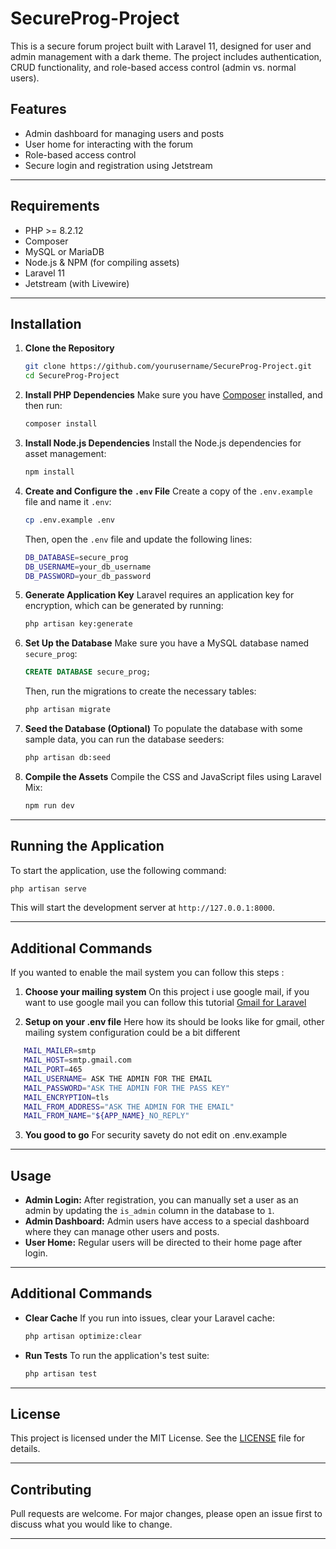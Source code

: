 # SecureProg-Project

This is a secure forum project built with Laravel 11, designed for user and admin management with a dark theme. The project includes authentication, CRUD functionality, and role-based access control (admin vs. normal users).

## Features
- Admin dashboard for managing users and posts
- User home for interacting with the forum
- Role-based access control
- Secure login and registration using Jetstream

---

## Requirements

- PHP >= 8.2.12
- Composer
- MySQL or MariaDB
- Node.js & NPM (for compiling assets)
- Laravel 11
- Jetstream (with Livewire)

---

## Installation

1. **Clone the Repository**
   ```bash
   git clone https://github.com/yourusername/SecureProg-Project.git
   cd SecureProg-Project
   ```

2. **Install PHP Dependencies**
   Make sure you have [Composer](https://getcomposer.org/) installed, and then run:
   ```bash
   composer install
   ```

3. **Install Node.js Dependencies**
   Install the Node.js dependencies for asset management:
   ```bash
   npm install
   ```

4. **Create and Configure the `.env` File**
   Create a copy of the `.env.example` file and name it `.env`:
   ```bash
   cp .env.example .env
   ```

   Then, open the `.env` file and update the following lines:

   ```bash
   DB_DATABASE=secure_prog
   DB_USERNAME=your_db_username
   DB_PASSWORD=your_db_password
   ```

5. **Generate Application Key**
   Laravel requires an application key for encryption, which can be generated by running:
   ```bash
   php artisan key:generate
   ```

6. **Set Up the Database**
   Make sure you have a MySQL database named `secure_prog`:

   ```sql
   CREATE DATABASE secure_prog;
   ```

   Then, run the migrations to create the necessary tables:
   ```bash
   php artisan migrate
   ```

7. **Seed the Database (Optional)**
   To populate the database with some sample data, you can run the database seeders:
   ```bash
   php artisan db:seed
   ```

8. **Compile the Assets**
   Compile the CSS and JavaScript files using Laravel Mix:
   ```bash
   npm run dev
   ```

---

## Running the Application

To start the application, use the following command:

```bash
php artisan serve
```

This will start the development server at `http://127.0.0.1:8000`.

---

## Additional Commands
If you wanted to enable the mail system you can follow this steps :
1. **Choose your mailing system**
   On this project i use google mail, if you want to use google mail you can follow this tutorial
   [Gmail for Laravel](https://medium.com/@akhmadshaleh/sending-email-with-laravel-10-and-gmail-49be01c2bc8f)

2. **Setup on your .env file**
 Here how its should be looks like for gmail, other mailing system configuration could be a bit different
 ```bash
    MAIL_MAILER=smtp
    MAIL_HOST=smtp.gmail.com
    MAIL_PORT=465
    MAIL_USERNAME= ASK THE ADMIN FOR THE EMAIL
    MAIL_PASSWORD="ASK THE ADMIN FOR THE PASS KEY"
    MAIL_ENCRYPTION=tls
    MAIL_FROM_ADDRESS="ASK THE ADMIN FOR THE EMAIL"
    MAIL_FROM_NAME="${APP_NAME}_NO_REPLY"
 ```
   
3. **You good to go**
   For security savety do not edit on .env.example

---

## Usage

- **Admin Login:** After registration, you can manually set a user as an admin by updating the `is_admin` column in the database to `1`.
- **Admin Dashboard:** Admin users have access to a special dashboard where they can manage other users and posts.
- **User Home:** Regular users will be directed to their home page after login.

---

## Additional Commands

- **Clear Cache**
   If you run into issues, clear your Laravel cache:
   ```bash
   php artisan optimize:clear
   ```

- **Run Tests**
   To run the application's test suite:
   ```bash
   php artisan test
   ```

---

## License

This project is licensed under the MIT License. See the [LICENSE](LICENSE) file for details.

---

## Contributing

Pull requests are welcome. For major changes, please open an issue first to discuss what you would like to change.

---
